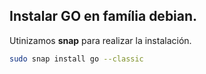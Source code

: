 ## Instalar GO en família debian.
Utinizamos **snap** para realizar la instalación.
```bash
sudo snap install go --classic
```
